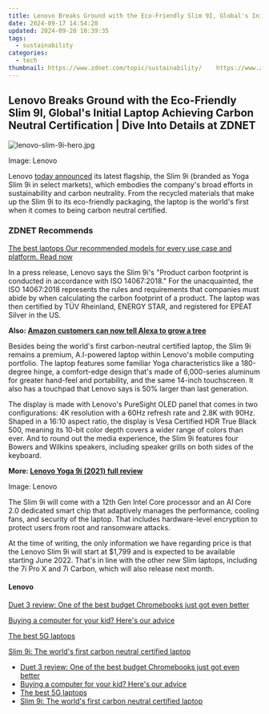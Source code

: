 ```yaml
---
title: Lenovo Breaks Ground with the Eco-Friendly Slim 9I, Global's Initial Laptop Achieving Carbon Neutral Certification | Dive Into Details at ZDNET
date: 2024-09-17 14:54:28
updated: 2024-09-20 10:39:35
tags:
  - sustainability
categories:
  - tech
thumbnail: https://www.zdnet.com/topic/sustainability/    https://www.zdnet.com/a/img/resize/266523634a76154b481b973cfe64977972885f31/2022/05/04/0ef84f6e-cfcf-47bf-91c2-927c9adb5ed5/lenovo-slim-9i-hero.jpg?width=170&height=96&fit=crop&auto=webp
---
```


## Lenovo Breaks Ground with the Eco-Friendly Slim 9I, Global's Initial Laptop Achieving Carbon Neutral Certification | Dive Into Details at ZDNET

![lenovo-slim-9i-hero.jpg](https://www.zdnet.com/a/img/resize/68e8cde80bb6ad14205a5b89206b9ef44c22b7d5/2022/05/04/0ef84f6e-cfcf-47bf-91c2-927c9adb5ed5/lenovo-slim-9i-hero.jpg?auto=webp&width=1280)

Image: Lenovo

Lenovo [today announced](https://shop-links.co/link/?exclusive=1&publisher_slug=itechdaily19598&url=https%3A%2F%2Fnews.lenovo.com%2Fpressroom%2Fpress-releases%2Fnew-yoga-pcs-empower-consumers-to-do-more%2F) its latest flagship, the Slim 9i (branded as Yoga Slim 9i in select markets), which embodies the company's broad efforts in sustainability and carbon neutrality. From the recycled materials that make up the Slim 9i to its eco-friendly packaging, the laptop is the world's first when it comes to being carbon neutral certified. 

### **ZDNET** Recommends

[The best laptops Our recommended models for every use case and platform.  Read now](https://www.zdnet.com/article/best-laptop/)

In a press release, Lenovo says the Slim 9i's "Product carbon footprint is conducted in accordance with ISO 14067:2018." For the unacquainted, the ISO 14067:2018 represents the rules and requirements that companies must abide by when calculating the carbon footprint of a product. The laptop was then certified by TÜV Rheinland, ENERGY STAR, and registered for EPEAT Silver in the US. 

**Also: [Amazon customers can now tell Alexa to grow a tree](https://www.zdnet.com/home-and-office/sustainability/amazon-customers-can-now-tell-alexa-to-grow-a-tree/)**

Besides being the world's first carbon-neutral certified laptop, the Slim 9i remains a premium, A.I-powered laptop within Lenovo's mobile computing portfolio. The laptop features some familiar Yoga characteristics like a 180-degree hinge, a comfort-edge design that's made of 6,000-series aluminum for greater hand-feel and portability, and the same 14-inch touchscreen. It also has a touchpad that Lenovo says is 50% larger than last generation.

The display is made with Lenovo's PureSight OLED panel that comes in two configurations: 4K resolution with a 60Hz refresh rate and 2.8K with 90Hz. Shaped in a 16:10 aspect ratio, the display is Vesa Certified HDR True Black 500, meaning its 10-bit color depth covers a wider range of colors than ever. And to round out the media experience, the Slim 9i features four Bowers and Wilkins speakers, including speaker grills on both sides of the keyboard. 

**More: [Lenovo Yoga 9i (2021) full review](https://www.zdnet.com/product/lenovo-yoga-9i-14-2-in-1/)**

Image: Lenovo

The Slim 9i will come with a 12th Gen Intel Core processor and an AI Core 2.0 dedicated smart chip that adaptively manages the performance, cooling fans, and security of the laptop. That includes hardware-level encryption to protect users from root and ransomware attacks. 

At the time of writing, the only information we have regarding price is that the Lenovo Slim 9i will start at $1,799 and is expected to be available starting June 2022\. That's in line with the other new Slim laptops, including the 7i Pro X and 7i Carbon, which will also release next month. 

#### Lenovo

[Duet 3 review: One of the best budget Chromebooks just got even better](https://www.zdnet.com/article/lenovo-chromebook-duet-3-review/ "Duet 3 review: One of the best budget Chromebooks just got even better")

[Buying a computer for your kid? Here's our advice](https://www.zdnet.com/article/how-to-choose-a-computer-for-your-child/ "Buying a computer for your kid? Here's our advice")

[The best 5G laptops](https://www.zdnet.com/article/best-5g-laptop/ "The best 5G laptops")

[Slim 9i: The world's first carbon neutral certified laptop](https://www.zdnet.com/article/lenovo-unveils-the-slim-9i-worlds-first-carbon-neutral-certified-laptop/ "Slim 9i: The world's first carbon neutral certified laptop")

* [Duet 3 review: One of the best budget Chromebooks just got even better](https://www.zdnet.com/article/lenovo-chromebook-duet-3-review/ "Duet 3 review: One of the best budget Chromebooks just got even better")
* [Buying a computer for your kid? Here's our advice](https://www.zdnet.com/article/how-to-choose-a-computer-for-your-child/ "Buying a computer for your kid? Here's our advice")
* [The best 5G laptops](https://www.zdnet.com/article/best-5g-laptop/ "The best 5G laptops")
* [Slim 9i: The world's first carbon neutral certified laptop](https://www.zdnet.com/article/lenovo-unveils-the-slim-9i-worlds-first-carbon-neutral-certified-laptop/ "Slim 9i: The world's first carbon neutral certified laptop")

<ins class="adsbygoogle"
     style="display:block"
     data-ad-format="autorelaxed"
     data-ad-client="ca-pub-7571918770474297"
     data-ad-slot="1223367746"></ins>



<ins class="adsbygoogle"
     style="display:block"
     data-ad-client="ca-pub-7571918770474297"
     data-ad-slot="8358498916"
     data-ad-format="auto"
     data-full-width-responsive="true"></ins>

